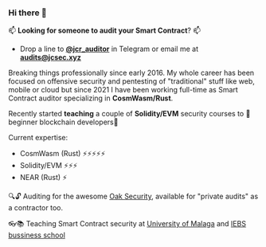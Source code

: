 ### Hi there 👋

📫 **Looking for someone to audit your Smart Contract**? 📫
* Drop a line to **[@jcr_auditor](https://t.me/jcr_auditor)** in Telegram or email me at **audits@jcsec.xyz**  

Breaking things professionally since early 2016. My whole career has been focused on offensive security and pentesting of "traditional" stuff like web, mobile or cloud but since 2021 I have been working full-time as Smart Contract auditor specializing in **CosmWasm/Rust**.

Recently started **teaching** a couple of **Solidity/EVM** security courses to 🌱beginner blockchain developers🌱

Current expertise:
- CosmWasm (Rust) ⚡⚡⚡⚡⚡
- Solidity/EVM    ⚡⚡⚡
- NEAR (Rust)     ⚡

:mag::unlock: Auditing for the awesome [Oak Security](https://www.oaksecurity.io/), available for "private audits" as a contractor too.

:eyeglasses::books: Teaching Smart Contract security at [University of Malaga](https://www.nics.uma.es/Blockchain/) and [IEBS bussiness school](https://www.iebschool.com/programas/master-en-blockchain-y-criptoactivos/)
